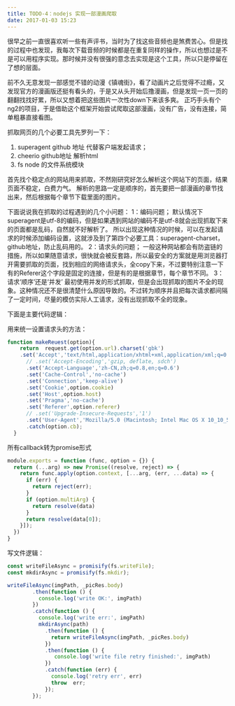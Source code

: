 ```yaml
---
title: TODO-4：nodejs 实现一部漫画爬取
date: 2017-01-03 15:23
---
```

很早之前一直很喜欢听一些有声评书，当时为了找这些音频也是煞费苦心。但是找的过程中也发现，我每次下载音频的时候都是在重复同样的操作，所以也想过是不是可以用程序实现。那时候并没有很强的意念去实现是这个工具，所以只是停留在了想的层面。

前不久无意发现一部感觉不错的动漫《镇魂街》，看了动画片之后觉得不过瘾，又发现官方的漫画版还挺有看头的，于是又从头开始后撸漫画，但是发现一页一页的翻翻找找好累，所以又想着把这些图片一次性down下来该多爽。
正巧手头有个ng2的项目，于是借助这个框架开始尝试爬取这部漫画，没有广告，没有连接，简单粗暴直接看图。

抓取网页的几个必要工具先罗列一下： 
1. superagent github 地址 代替客户端发起请求； 
2. cheerio github地址 解析html 
3. fs node 的文件系统模块

首先找个稳定点的网站用来抓取，不然刚研究好怎么解析这个网站下的页面，结果页面不稳定，白费力气。 
解析的思路一定是顺序的，首先要把一部漫画的章节找出来，然后根据每个章节下载里面的图片。

下面说说我在抓取的过程遇到的几个小问题： 
1：编码问题； 
默认情况下superagent是utf-8的编码，但是如果遇到网站的编码不是utf-8就会出现抓取下来的页面都是乱码，自然就不好解析了。 
所以出现这种情况的时候，可以在发起请求的时候添加编码设置，这就涉及到了第四个必要工具：superagent-charset，github地址，防止乱码用的。 
2：请求头的问题； 
一般这种网站都会有防盗链的措施，所以如果随意请求，很快就会被反套路，所以最安全的方案就是用浏览器打开需要抓取的页面，找到相应的网络请求头，全copy下来，不过要特别注意一下有的Referer这个字段是固定的连接，但是有的是根据章节，每个章节不同。 
3：请求‘顺序’还是‘并发’ 
最初使用并发的形式抓取，但是会出现抓取的图片不全的现象。这种情况还不是很清楚什么原因导致的。不过转为顺序并且把每次请求都间隔了一定时间，尽量的模仿实际人工请求，没有出现抓取不全的现象。

下面是主要代码逻辑：

用来统一设置请求头的方法：

```javascript
function makeReuest(option){
    return  request.get(option.url).charset('gbk')
    .set('Accept','text/html,application/xhtml+xml,application/xml;q=0.9,image/webp,*/*;q=0.8')
      // .set('Accept-Encoding','gzip, deflate, sdch')
      .set('Accept-Language','zh-CN,zh;q=0.8,en;q=0.6')
      .set('Cache-Control','no-cache')
      .set('Connection','keep-alive')
      .set('Cookie',option.cookie)
      .set('Host',option.host)
      .set('Pragma','no-cache')
      .set('Referer',option.referer)
      // .set('Upgrade-Insecure-Requests','1')
      .set('User-Agent','Mozilla/5.0 (Macintosh; Intel Mac OS X 10_10_5) AppleWebKit/537.36 (KHTML, like Gecko) Chrome/54.0.2840.98 Safari/537.36')
      .catch(option.cb);
  }
  ```
所有callback转为promise形式
```javascript
module.exports = function (func, option = {}) {
  return (...arg) => new Promise((resolve, reject) => {
    return func.apply(option.context, [...arg, (err, ...data) => {
      if (err) {
        return reject(err);
      }
      if (option.multiArg) {
        return resolve(data)
      }
      return resolve(data[0]);
    }]);
  })
}
```

写文件逻辑：

```javascript
const writeFileAsync = promisify(fs.writeFile);
const mkdirAsync = promisify(fs.mkdir);

writeFileAsync(imgPath, _picRes.body)
        .then(function () {
          console.log('write OK:', imgPath)
        })
        .catch(function () {
          console.log('write err:', imgPath)
          mkdirAsync(path)
            .then(function () {
              return writeFileAsync(imgPath, _picRes.body)
            })
            .then(function () {
               console.log('write file retry finished:', imgPath)
            })
            .catch(function (err) {
              console.log('retry err', err)
              throw  err;
            });
        });
```